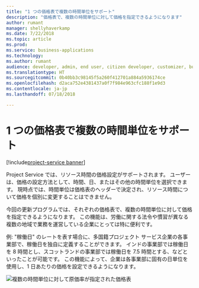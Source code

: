 ```yaml
---
title: "1 つの価格表で複数の時間単位をサポート"
description: "価格表で、複数の時間単位に対して価格を指定できるようになります"
author: rumant
manager: shellyhaverkamp
ms.date: 7/22/2018
ms.topic: article
ms.prod: 
ms.service: business-applications
ms.technology: 
ms.author: rumant
audience: developer, admin, end user, citizen developer, customizer, business analyst, IT pro
ms.translationtype: HT
ms.sourcegitcommit: 0b40bb3c98145f5a260f412701a884a5936174ce
ms.openlocfilehash: d2aca752e4381437a0f7f984e963cfc188f1e9d3
ms.contentlocale: ja-jp
ms.lasthandoff: 07/18/2018

---
```

#   <a name="support-for-multiple-time-units-on-a-single-price-list"></a>1 つの価格表で複数の時間単位をサポート

[!include[project-service banner](../../../includes/project-service.md)]




Project Service では、リソース時間の価格設定がサポートされます。 ユーザーは、価格の設定方法として、時間、日、またはその他の時間単位を選択できます。 現時点では、時間単位は価格表のヘッダーで決定され、リソース時間について価格を個別に変更することはできません。 

今回の更新プログラムでは、それぞれの価格表で、複数の時間単位に対して価格を指定できるようになります。 この機能は、労働に関する法令や慣習が異なる複数の地域で業務を運営している企業にとっては特に便利です。 

例: "稼働日" のレートを表す場合に、多国籍プロジェクト サービス企業の各事業部で、稼働日を独自に定義することができます。 インドの事業部では稼働日を 8 時間とし、スコットランドの事業部では稼働日を 7.5 時間とする、などといったことが可能です。 この機能によって、企業は各事業部に固有の日単位を使用し、1 日あたりの価格を設定できるようになります。

![複数の時間単位に対して原価率が指定された価格表](media/multiple-time-unit-on-pricelist.png "複数の時間単位に対して原価率が指定された価格表")
<!-- Picture 2 -->


